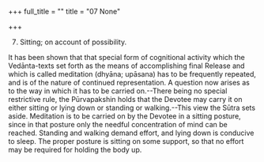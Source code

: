 +++
full_title = ""
title = "07 None"

+++


7. Sitting; on account of possibility.

It has been shown that that special form of cognitional activity which the Vedānta-texts set forth as the means of accomplishing final Release and which is called meditation (dhyāna; upāsana) has to be frequently repeated, and is of the nature of continued representation. A question now arises as to the way in which it has to be carried on.--There being no special restrictive rule, the Pūrvapakshin holds that the Devotee may carry it on either sitting or lying down or standing or walking.--This view the Sūtra sets aside. Meditation is to be carried on by the Devotee in a sitting posture, since in that posture only the needful concentration of mind can be reached. Standing and walking demand effort, and lying down is conducive to sleep. The proper posture is sitting on some support, so that no effort may be required for holding the body up.

